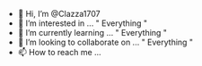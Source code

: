 - 👋 Hi, I’m @Clazza1707
- 👀 I’m interested in ... " Everything " 
- 🌱 I’m currently learning ... " Everything "
- 💞️ I’m looking to collaborate on ... " Everything "
- 📫 How to reach me ...

<!---
Clazza1707/Clazza1707 is a ✨ special ✨ repository because its `README.md` (this file) appears on your GitHub profile.
You can click the Preview link to take a look at your changes.
--->
